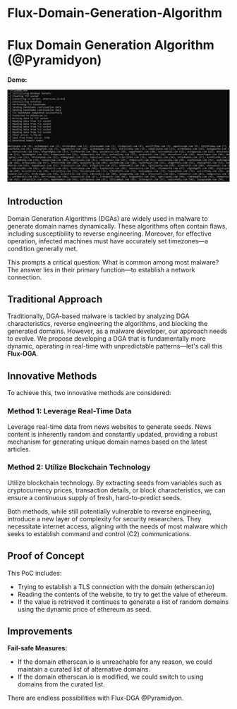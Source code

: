 # Flux-Domain-Generation-Algorithm

# Flux Domain Generation Algorithm (@Pyramidyon)
**Demo:** 

[![Flux DGA demo](https://raw.githubusercontent.com/pyramidyon/Flux-Domain-Generation-Algorithm/main/flux-dga.png)](https://github.com/pyramidyon/Flux-Domain-Generation-Algorithm/raw/main/flux-dga-demo.mp4)

## Introduction

Domain Generation Algorithms (DGAs) are widely used in malware to generate domain names dynamically. These algorithms often contain flaws, including susceptibility to reverse engineering. Moreover, for effective operation, infected machines must have accurately set timezones—a condition generally met.

This prompts a critical question: What is common among most malware? The answer lies in their primary function—to establish a network connection.

## Traditional Approach

Traditionally, DGA-based malware is tackled by analyzing DGA characteristics, reverse engineering the algorithms, and blocking the generated domains. However, as a malware developer, our approach needs to evolve. We propose developing a DGA that is fundamentally more dynamic, operating in real-time with unpredictable patterns—let's call this **Flux-DGA**.

## Innovative Methods

To achieve this, two innovative methods are considered:

### Method 1: Leverage Real-Time Data

Leverage real-time data from news websites to generate seeds. News content is inherently random and constantly updated, providing a robust mechanism for generating unique domain names based on the latest articles.

### Method 2: Utilize Blockchain Technology

Utilize blockchain technology. By extracting seeds from variables such as cryptocurrency prices, transaction details, or block characteristics, we can ensure a continuous supply of fresh, hard-to-predict seeds.

Both methods, while still potentially vulnerable to reverse engineering, introduce a new layer of complexity for security researchers. They necessitate internet access, aligning with the needs of most malware which seeks to establish command and control (C2) communications.

## Proof of Concept

This PoC includes:

- Trying to establish a TLS connection with the domain (etherscan.io)
- Reading the contents of the website, to try to get the value of ethereum.
- If the value is retrieved it continues to generate a list of random domains using the dynamic price of ethereum as seed.

## Improvements

**Fail-safe Measures:**

- If the domain etherscan.io is unreachable for any reason, we could maintain a curated list of alternative domains.
- If the domain etherscan.io is modified, we could switch to using domains from the curated list.

There are endless possibilities with Flux-DGA @Pyramidyon.
